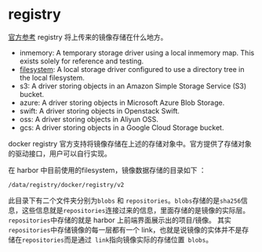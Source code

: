 # registry
[官方参考](https://docs.docker.com/registry/storage-drivers/)
registry 将上传来的镜像存储在什么地方。

- inmemory: A temporary storage driver using a local inmemory map. This exists solely for reference and testing.
- [filesystem](https://docs.docker.com/registry/storage-drivers/filesystem/): A local storage driver configured to use a directory tree in the local filesystem.
- s3: A driver storing objects in an Amazon Simple Storage Service (S3) bucket.
- azure: A driver storing objects in Microsoft Azure Blob Storage.
- swift: A driver storing objects in Openstack Swift.
- oss: A driver storing objects in Aliyun OSS.
- gcs: A driver storing objects in a Google Cloud Storage bucket.

docker registry 官方支持将镜像存储在上述的存储对象中。官方提供了存储对象的驱动接口，用户可以自行实现。

在 harbor 中目前使用的filesystem，镜像数据存储的目录如下 ：

```
/data/registry/docker/registry/v2

```
此目录下有二个文件夹分别为`blobs` 和 `repositories`。`blobs`存储的是`sha256`信息，这些信息就是`repositories`连接过来的信息，里面存储的是镜像的实际层。`repositories`中存储的就是 harbor 上前端界面展示出的项目/镜像。 其实`repositories`中存储镜像的每一层都有一个 link，也就是说镜像的实体并不是存储在`repositories`而是通过` link`指向镜像实际的存储位置` blobs`。
